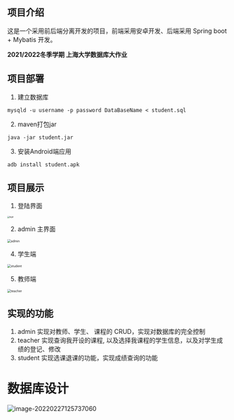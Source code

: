 ## 项目介绍

这是一个采用前后端分离开发的项目，前端采用安卓开发、后端采用 Spring boot + Mybatis 开发。

**2021/2022冬季学期 上海大学数据库大作业**


## 项目部署

1. 建立数据库
```shell
mysqld -u username -p password DataBaseName < student.sql
```
2. maven打包jar
```shell
java -jar student.jar
```
3. 安装Android端应用
```
adb install student.apk
```
## 项目展示


1. 登陆界面

<img src="http://flopsyyan-typora.oss-cn-beijing.aliyuncs.com/img/login.jpeg" alt="login" style="zoom:30%;" />

2. admin 主界面

<img src="http://flopsyyan-typora.oss-cn-beijing.aliyuncs.com/img/admin.jpeg" alt="admin" style="zoom:50%;" />

4. 学生端

<img src="http://flopsyyan-typora.oss-cn-beijing.aliyuncs.com/img/student.jpeg" alt="student" style="zoom:50%;" />

5. 教师端

<img src="http://flopsyyan-typora.oss-cn-beijing.aliyuncs.com/img/teacher.jpeg" alt="teacher" style="zoom:50%;" />

## 实现的功能

1. admin
   实现对教师、学生、 课程的 CRUD，实现对数据库的完全控制
2. teacher 
   实现查询我开设的课程, 以及选择我课程的学生信息，以及对学生成绩的登记、修改
3. student
   实现选课退课的功能，实现成绩查询的功能

# 数据库设计

![image-20220227125737060](http://flopsyyan-typora.oss-cn-beijing.aliyuncs.com/img/image-20220227125737060.png)

